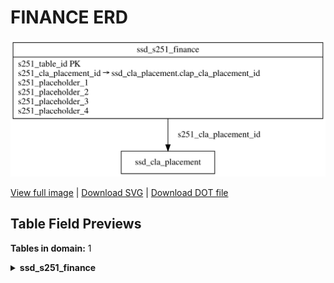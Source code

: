 # FINANCE ERD

![FINANCE ERD](../assets/images/erd_finance.svg)

[View full image](../assets/images/erd_finance.svg)  |  [Download SVG](../assets/images/erd_finance.svg)  |  [Download DOT file](../dot/erd_finance.dot)

## Table Field Previews

**Tables in domain:** 1

<details>
<summary><strong>ssd_s251_finance</strong></summary>

<table>
<thead>
<tr><th>Field</th><th>Type</th><th>Notes</th></tr>
</thead>
<tbody>
<tr><td>s251_table_id</td><td>nvarchar</td><td>PK</td></tr>
<tr><td>s251_cla_placement_id</td><td>nvarchar</td><td>FK → ssd_cla_placement</td></tr>
<tr><td>s251_placeholder_1</td><td>nvarchar</td><td></td></tr>
<tr><td>s251_placeholder_2</td><td>nvarchar</td><td></td></tr>
<tr><td>s251_placeholder_3</td><td>nvarchar</td><td></td></tr>
<tr><td>s251_placeholder_4</td><td>nvarchar</td><td></td></tr>
</tbody>
</table>

</details>

